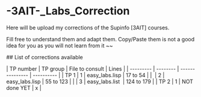 # -3AIT-_Labs_Correction
Here will be upload my corrections of the Supinfo [3AIT] courses.

Fill free to understand them and adapt them. Copy/Paste them is not a good idea for you as you will not learn from it ~~

## List of corrections available

| TP number | TP group | File to consult | Lines      |
| --------- | -------- | --------------- | ---------- |
| TP 1      | 1        | easy_labs.lisp  | 17 to 54   |
|           | 2        | easy_labs.lisp  | 55 to 123  |
|           | 3        | easy_labs.list  | 124 to 179 |
| TP 2      | 1        | NOT done YET    | x          |